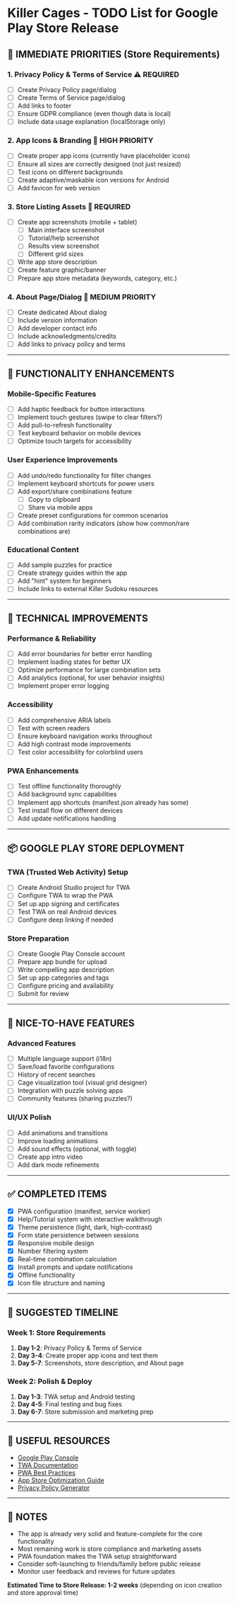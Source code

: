 # Killer Cages - TODO List for Google Play Store Release

## 🎯 **IMMEDIATE PRIORITIES (Store Requirements)**

### 1. Privacy Policy & Terms of Service ⚠️ **REQUIRED**
- [ ] Create Privacy Policy page/dialog
- [ ] Create Terms of Service page/dialog
- [ ] Add links to footer
- [ ] Ensure GDPR compliance (even though data is local)
- [ ] Include data usage explanation (localStorage only)

### 2. App Icons & Branding 🎨 **HIGH PRIORITY**
- [ ] Create proper app icons (currently have placeholder icons)
- [ ] Ensure all sizes are correctly designed (not just resized)
- [ ] Test icons on different backgrounds
- [ ] Create adaptive/maskable icon versions for Android
- [ ] Add favicon for web version

### 3. Store Listing Assets 📱 **REQUIRED**
- [ ] Create app screenshots (mobile + tablet)
  - [ ] Main interface screenshot
  - [ ] Tutorial/help screenshot  
  - [ ] Results view screenshot
  - [ ] Different grid sizes
- [ ] Write app store description
- [ ] Create feature graphic/banner
- [ ] Prepare app store metadata (keywords, category, etc.)

### 4. About Page/Dialog 📄 **MEDIUM PRIORITY**
- [ ] Create dedicated About dialog
- [ ] Include version information
- [ ] Add developer contact info
- [ ] Include acknowledgments/credits
- [ ] Add links to privacy policy and terms

---

## 🚀 **FUNCTIONALITY ENHANCEMENTS**

### Mobile-Specific Features
- [ ] Add haptic feedback for button interactions
- [ ] Implement touch gestures (swipe to clear filters?)
- [ ] Add pull-to-refresh functionality
- [ ] Test keyboard behavior on mobile devices
- [ ] Optimize touch targets for accessibility

### User Experience Improvements
- [ ] Add undo/redo functionality for filter changes
- [ ] Implement keyboard shortcuts for power users
- [ ] Add export/share combinations feature
  - [ ] Copy to clipboard
  - [ ] Share via mobile apps
- [ ] Create preset configurations for common scenarios
- [ ] Add combination rarity indicators (show how common/rare combinations are)

### Educational Content
- [ ] Add sample puzzles for practice
- [ ] Create strategy guides within the app
- [ ] Add "hint" system for beginners
- [ ] Include links to external Killer Sudoku resources

---

## 🔧 **TECHNICAL IMPROVEMENTS**

### Performance & Reliability
- [ ] Add error boundaries for better error handling
- [ ] Implement loading states for better UX
- [ ] Optimize performance for large combination sets
- [ ] Add analytics (optional, for user behavior insights)
- [ ] Implement proper error logging

### Accessibility
- [ ] Add comprehensive ARIA labels
- [ ] Test with screen readers
- [ ] Ensure keyboard navigation works throughout
- [ ] Add high contrast mode improvements
- [ ] Test color accessibility for colorblind users

### PWA Enhancements
- [ ] Test offline functionality thoroughly
- [ ] Add background sync capabilities
- [ ] Implement app shortcuts (manifest.json already has some)
- [ ] Test install flow on different devices
- [ ] Add update notifications handling

---

## 📦 **GOOGLE PLAY STORE DEPLOYMENT**

### TWA (Trusted Web Activity) Setup
- [ ] Create Android Studio project for TWA
- [ ] Configure TWA to wrap the PWA
- [ ] Set up app signing and certificates
- [ ] Test TWA on real Android devices
- [ ] Configure deep linking if needed

### Store Preparation
- [ ] Create Google Play Console account
- [ ] Prepare app bundle for upload
- [ ] Write compelling app description
- [ ] Set up app categories and tags
- [ ] Configure pricing and availability
- [ ] Submit for review

---

## 🎨 **NICE-TO-HAVE FEATURES**

### Advanced Features
- [ ] Multiple language support (i18n)
- [ ] Save/load favorite configurations
- [ ] History of recent searches
- [ ] Cage visualization tool (visual grid designer)
- [ ] Integration with puzzle solving apps
- [ ] Community features (sharing puzzles?)

### UI/UX Polish
- [ ] Add animations and transitions
- [ ] Improve loading animations
- [ ] Add sound effects (optional, with toggle)
- [ ] Create app intro video
- [ ] Add dark mode refinements

---

## ✅ **COMPLETED ITEMS**

- [x] PWA configuration (manifest, service worker)
- [x] Help/Tutorial system with interactive walkthrough
- [x] Theme persistence (light, dark, high-contrast)
- [x] Form state persistence between sessions
- [x] Responsive mobile design
- [x] Number filtering system
- [x] Real-time combination calculation
- [x] Install prompts and update notifications
- [x] Offline functionality
- [x] Icon file structure and naming

---

## 📅 **SUGGESTED TIMELINE**

### Week 1: Store Requirements
1. **Day 1-2**: Privacy Policy & Terms of Service
2. **Day 3-4**: Create proper app icons and test them
3. **Day 5-7**: Screenshots, store description, and About page

### Week 2: Polish & Deploy
1. **Day 1-3**: TWA setup and Android testing
2. **Day 4-5**: Final testing and bug fixes
3. **Day 6-7**: Store submission and marketing prep

---

## 🔗 **USEFUL RESOURCES**

- [Google Play Console](https://play.google.com/console)
- [TWA Documentation](https://developers.google.com/web/android/trusted-web-activity)
- [PWA Best Practices](https://web.dev/pwa-checklist/)
- [App Store Optimization Guide](https://developer.android.com/distribute/best-practices/grow)
- [Privacy Policy Generator](https://www.privacypolicytemplate.net/)

---

## 📝 **NOTES**

- The app is already very solid and feature-complete for the core functionality
- Most remaining work is store compliance and marketing assets
- PWA foundation makes the TWA setup straightforward
- Consider soft-launching to friends/family before public release
- Monitor user feedback and reviews for future updates

**Estimated Time to Store Release: 1-2 weeks** (depending on icon creation and store approval time)
